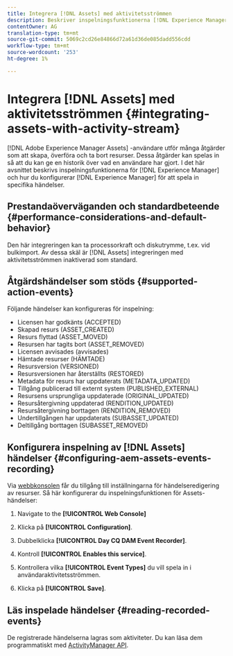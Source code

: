 ```yaml
---
title: Integrera [!DNL Assets] med aktivitetsströmmen
description: Beskriver inspelningsfunktionerna [!DNL Experience Manager] och hur du konfigurerar dem för att spela in specifika händelser.
contentOwner: AG
translation-type: tm+mt
source-git-commit: 5069c2cd26e84866d72a61d36de085dadd556cdd
workflow-type: tm+mt
source-wordcount: '253'
ht-degree: 1%

---
```



# Integrera [!DNL Assets] med aktivitetsströmmen {#integrating-assets-with-activity-stream}

[!DNL Adobe Experience Manager Assets] -användare utför många åtgärder som att skapa, överföra och ta bort resurser. Dessa åtgärder kan spelas in så att du kan ge en historik över vad en användare har gjort. I det här avsnittet beskrivs inspelningsfunktionerna för [!DNL Experience Manager] och hur du konfigurerar [!DNL Experience Manager] för att spela in specifika händelser.

## Prestandaöverväganden och standardbeteende {#performance-considerations-and-default-behavior}

Den här integreringen kan ta processorkraft och diskutrymme, t.ex. vid bulkimport. Av dessa skäl är [!DNL Assets] integreringen med aktivitetsströmmen inaktiverad som standard.

## Åtgärdshändelser som stöds {#supported-action-events}

Följande händelser kan konfigureras för inspelning:

* Licensen har godkänts (ACCEPTED)
* Skapad resurs (ASSET_CREATED)
* Resurs flyttad (ASSET_MOVED)
* Resursen har tagits bort (ASSET_REMOVED)
* Licensen avvisades (avvisades)
* Hämtade resurser (HÄMTADE)
* Resursversion (VERSIONED)
* Resursversionen har återställts (RESTORED)
* Metadata för resurs har uppdaterats (METADATA_UPDATED)
* Tillgång publicerad till externt system (PUBLISHED_EXTERNAL)
* Resursens ursprungliga uppdaterade (ORIGINAL_UPDATED)
* Resursåtergivning uppdaterad (RENDITION_UPDATED)
* Resursåtergivning borttagen (RENDITION_REMOVED)
* Undertillgången har uppdaterats (SUBASSET_UPDATED)
* Deltillgång borttagen (SUBASSET_REMOVED)

## Konfigurera inspelning av [!DNL Assets] händelser {#configuring-aem-assets-events-recording}

Via [webbkonsolen](/help/sites-deploying/configuring-osgi.md) får du tillgång till inställningarna för händelseredigering av resurser. Så här konfigurerar du inspelningsfunktionen för Assets-händelser:

1. Navigate to the **[!UICONTROL Web Console]**

1. Klicka på **[!UICONTROL Configuration]**.

1. Dubbelklicka **[!UICONTROL Day CQ DAM Event Recorder]**.

1. Kontroll **[!UICONTROL Enables this service]**.

1. Kontrollera vilka **[!UICONTROL Event Types]** du vill spela in i användaraktivitetsströmmen.

1. Klicka på **[!UICONTROL Save]**.

## Läs inspelade händelser {#reading-recorded-events}

De registrerade händelserna lagras som aktiviteter. Du kan läsa dem programmatiskt med [ActivityManager API](https://helpx.adobe.com/experience-manager/6-5/sites/developing/using/reference-materials/javadoc/com/adobe/granite/activitystreams/ActivityManager.html).
